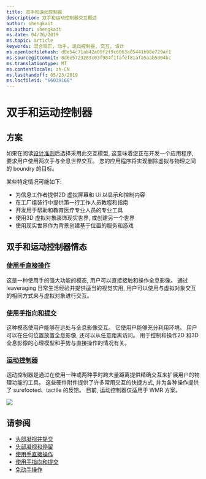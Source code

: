 ```yaml
---
title: 双手和运动控制器
description: 双手和运动控制器交互概述
author: shengkait
ms.author: shengkait
ms.date: 04/26/2019
ms.topic: article
keywords: 混合现实, 动手, 运动控制器, 交互, 设计
ms.openlocfilehash: d0e54c71ab42a09f2f9c6063a85441b98e729af1
ms.sourcegitcommit: 8d6e5723283c03f984f1fafef81afa5aab5d04bc
ms.translationtype: MT
ms.contentlocale: zh-CN
ms.lasthandoff: 05/23/2019
ms.locfileid: "66039168"
---
```

# <a name="hands-and-motion-controllers"></a>双手和运动控制器
## <a name="scenarios"></a>方案
如果在阅读[设计准则](interaction-fundamentals.md)后选择采用此交互模型, 这意味着您正在开发一个应用程序, 要求用户使用两次手与全息世界交互。 您的应用程序将实现删除虚拟与物理之间的 boundry 的目标。

某些特定情况可能如下:
* 为信息工作者提供2D 虚拟屏幕和 Ui 以显示和控制内容
* 在工厂组装行中提供第一行工作人员教程和指南
* 开发用于帮助和教育医疗专业人员的专业工具  
* 使用3D 虚拟对象装饰现实世界, 或创建另一个世界 
* 使用现实世界作为背景创建基于位置的服务和游戏

## <a name="hands-and-motion-controllers-modalities"></a>双手和运动控制器情态
### <a name="direct-manipulation-with-handsdirect-manipulationmd"></a>[使用手直接操作](direct-manipulation.md)
这是一种使用手的强大功能的模态, 用户可以直接接触和操作全息影像。 通过 leaveraging 日常生活经验并提供适当的视觉实用, 用户可以使用与虚拟对象交互的相同方式来与虚拟对象进行交互。   

### <a name="point-and-commit-with-handspoint-and-commitmd"></a>[使用手指向和提交](point-and-commit.md)
这种模态使用户能够在远处与全息影像交互。 它使用户能够充分利用环境。 用户可以在任何位置放置全息影像, 还可以从任意距离访问。 用于控制和操作2D 和3D 全息影像的心理模型和手势与直接操作的情况有关。

### <a name="motion-controllersmotion-controllersmd"></a>[运动控制器](motion-controllers.md)
运动控制器是通过在使用一种或两种手时跨大量距离提供精确交互来扩展用户的物理功能的工具。 这些硬件附件提供了许多常用交互的快捷方式, 并为各种操作提供了 surefooted、tactile 的反馈。 目前, 运动控制器仅适用于 WMR 方案。 

![](images/Hands-and-controllers-720px.jpg)<br>

## <a name="see-also"></a>请参阅
* [头部凝视并提交](gaze-and-commit.md)
* [头部凝视和停留](gaze-and-dwell.md)
* [使用手直接操作](direct-manipulation.md)
* [使用手指向和提交](point-and-commit.md)
* [免动手操作](hands-free.md)
